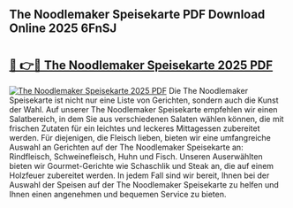 ## The Noodlemaker Speisekarte PDF Download Online 2025 6FnSJ

# <h2><a href="http://gca444z.nevu.top/?p=The+Noodlemaker+Speisekarte">🔗 👉🔴 The Noodlemaker Speisekarte 2025 PDF</a></h2>

[![The Noodlemaker Speisekarte 2025 PDF](https://i.imgur.com/dBaPXMq.png)](http://gca444z.nevu.top/?p=The+Noodlemaker+Speisekarte)
Die The Noodlemaker Speisekarte ist nicht nur eine Liste von Gerichten, sondern auch die Kunst der Wahl. Auf unserer The Noodlemaker Speisekarte empfehlen wir einen Salatbereich, in dem Sie aus verschiedenen Salaten wählen können, die mit frischen Zutaten für ein leichtes und leckeres Mittagessen zubereitet werden. Für diejenigen, die Fleisch lieben, bieten wir eine umfangreiche Auswahl an Gerichten auf der The Noodlemaker Speisekarte an: Rindfleisch, Schweinefleisch, Huhn und Fisch. Unseren Auserwählten bieten wir Gourmet-Gerichte wie Schaschlik und Steak an, die auf einem Holzfeuer zubereitet werden. In jedem Fall sind wir bereit, Ihnen bei der Auswahl der Speisen auf der The Noodlemaker Speisekarte zu helfen und Ihnen einen angenehmen und bequemen Service zu bieten.
